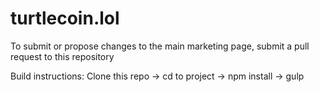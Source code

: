 # turtlecoin.lol

To submit or propose changes to the main marketing page, submit a pull request to this repository

Build instructions:
Clone this repo -> cd to project -> npm install -> gulp
